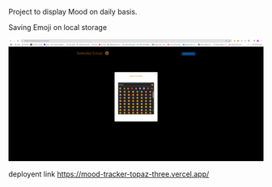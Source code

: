 Project to display Mood on daily basis.

Saving Emoji on local storage

![alt text](image.png)


deployent link https://mood-tracker-topaz-three.vercel.app/